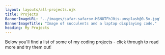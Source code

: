 ```yaml
---
layout: layouts/all-projects.njk
title: Projects
BannerImageURL: "../images/safar-safarov-MSN8TFhJ0is-unsplash@0.5x.jpg"
BannerImageTitle: "Image of succulents and a laptop displaying code."
heading: My Projects
---
```


Below you'll find a list of some of my coding projects - click through to read more and try them out!
